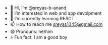 - 👋 Hi, I’m @sreyas-b-anand
- 👀 I’m interested in web and app devolpment 
- 🌱 I’m currently learning REACT
- 📫 How to reach me sreyas1045@gmail.com
- 😄 Pronouns: he/him
- ⚡ Fun fact: I am a good boy

<!---
sreyas-b-anand/sreyas-b-anand is a ✨ special ✨ repository because its `README.md` (this file) appears on your GitHub profile.
You can click the Preview link to take a look at your changes.
--->
